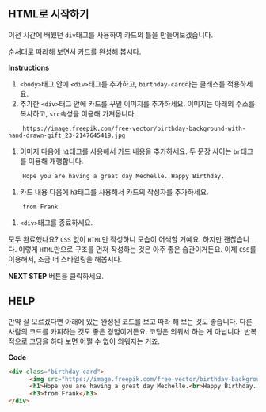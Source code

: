## HTML로 시작하기


이전 시간에 배웠던 `div`태그를 사용하여 카드의 틀을 만들어보겠습니다. 

순서대로 따라해 보면서 카드를 완성해 봅시다.

**Instructions**
1. `<body>`태그 안에 `<div>`태그를 추가하고, `birthday-card`라는 클래스를 적용하세요. 
1. 추가한 `<div>`태그 안에 카드를 꾸밀 이미지를 추가하세요.
이미지는 아래의 주소를 복사하고, `src`속성을 이용해 가져옵니다. 
```
    https://image.freepik.com/free-vector/birthday-background-with-hand-drawn-gift_23-2147645419.jpg
```

1. 이미지 다음에 `h1`태그를 사용해서 카드 내용을 추가하세요. 두 문장 사이는 `br`태그를 이용해 개행합니다.  
```
    Hope you are having a great day Mechelle. Happy Birthday.
```
1. 카드 내용 다음에 `h3`태그를 사용해서 카드의 작성자를 추가하세요. 
```
    from Frank
```
1. `<div>`태그를 종료하세요. 


모두 완료했나요? `CSS` 없이 `HTML`만 작성하니 모습이 어색할 거예요. 하지만 괜찮습니다. 
이렇게 `HTML`만으로 구조를 먼저 작성하는 것은 아주 좋은 습관이거든요.
이제 `CSS`를 이용해서, 조금 더 스타일링을 해봅시다.

**NEXT STEP** 버튼을 클릭하세요.


## HELP
만약 잘 모르겠다면 아래에 있는 완성된 코드를 보고 따라 해 보는 것도 좋습니다. 다른 사람의 코드를 카피하는 것도 좋은 경험이거든요. 코딩은 외워서 하는 게 아닙니다. 반복적으로 코딩을 하다 보면 어쩔 수 없이 외워지는 거죠.

**Code**
```html
<div class="birthday-card">
      <img src="https://image.freepik.com/free-vector/birthday-background-with-hand-drawn-gift_23-2147645419.jpg" width="400" alt="Birthday Image">
      <h1>Hope you are having a great day Mechelle.<br>Happy Birthday. </h1>
      <h3>from Frank</h3>
</div>
``` 